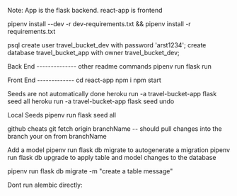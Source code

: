 Note: App is the flask backend. react-app is frontend

pipenv install --dev -r dev-requirements.txt && pipenv install -r requirements.txt

psql
create user travel_bucket_dev with password 'arst1234';
create database travel_bucket_app with owner travel_bucket_dev;

Back End --------------
other readme commands
pipenv run flask run

Front End -------------
cd react-app
npm i
npm start


Seeds are not automatically done
heroku run -a travel-bucket-app flask seed all
heroku run -a travel-bucket-app flask seed undo

Local Seeds
pipenv run flask seed all

github cheats
git fetch origin branchName  -- should pull changes into the branch your on from branchName


Add a model
pipenv run flask db migrate     to autogenerate a migration
pipenv run flask db upgrade     to apply table and model changes to the database

pipenv run flask db migrate -m "create a table message"


Dont run alembic directly:
<!-- pipenv run alembic revision -m "the message about the revision" -->